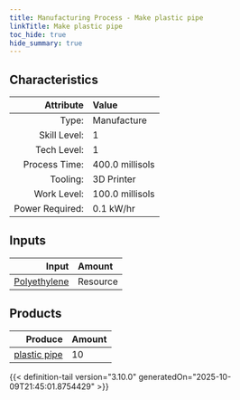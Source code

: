 ```yaml
---
title: Manufacturing Process - Make plastic pipe
linkTitle: Make plastic pipe
toc_hide: true
hide_summary: true
---
```

<!-- This is generated by the MarsSim HelpGenertor, do not edit. -->


## Characteristics

| Attribute      | Value |
|--------:|:------|
|Type:|Manufacture|
|Skill Level:|1|
|Tech Level:|1|
|Process Time:|400.0 millisols|
|Tooling:|3D Printer|
|Work Level:|100.0 millisols|
|Power Required:|0.1 kW/hr|

## Inputs

| Input      | Amount |
|--------:|:------|
|[Polyethylene](/docs/definitions/resource/polyethylene)|Resource|10.0 kg|

## Products


| Produce      | Amount |
|--------:|:------|
|[plastic pipe](/docs/definitions/part/plastic-pipe)|10|



{{< definition-tail version="3.10.0" generatedOn="2025-10-09T21:45:01.8754429" >}}




